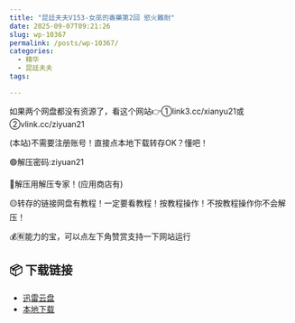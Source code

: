 ```yaml
---
title: "昆廷夫夫V153-女巫的毐藥第2回 慾火難耐"
date: 2025-09-07T09:21:26
slug: wp-10367
permalink: /posts/wp-10367/
categories:
  - 精华
  - 昆廷夫夫
tags:

---
```


如果两个网盘都没有资源了，看这个网站👉①link3.cc/xianyu21或②vlink.cc/ziyuan21

(本站)不需要注册账号！直接点本地下载转存OK？懂吧！

🟢解压密码:ziyuan21

🔵解压用解压专家！(应用商店有)

🟡转存的链接网盘有教程！一定要看教程！按教程操作！不按教程操作你不会解压！

💰🈶能力的宝，可以点左下角赞赏支持一下网站运行

## 📦 下载链接
- [迅雷云盘](https://blziyuan21.com/pay-download/10367?key=48935a14d4&down_id=0)
- [本地下载](https://blziyuan21.com/pay-download/10367?key=48935a14d4&down_id=1)

